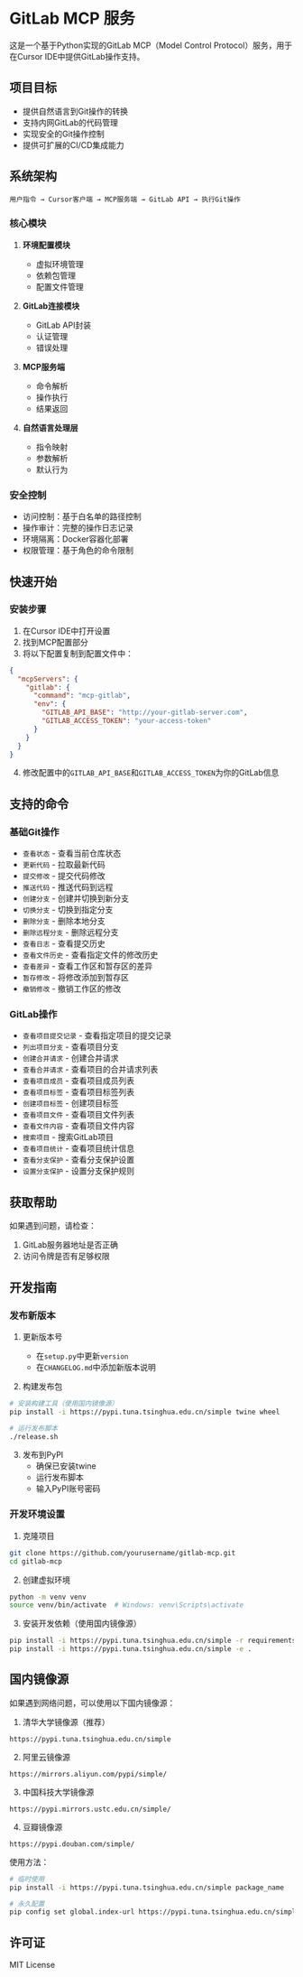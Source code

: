 # GitLab MCP 服务

这是一个基于Python实现的GitLab MCP（Model Control Protocol）服务，用于在Cursor IDE中提供GitLab操作支持。

## 项目目标

- 提供自然语言到Git操作的转换
- 支持内网GitLab的代码管理
- 实现安全的Git操作控制
- 提供可扩展的CI/CD集成能力

## 系统架构

```
用户指令 → Cursor客户端 → MCP服务端 → GitLab API → 执行Git操作
```

### 核心模块

1. **环境配置模块**
   - 虚拟环境管理
   - 依赖包管理
   - 配置文件管理

2. **GitLab连接模块**
   - GitLab API封装
   - 认证管理
   - 错误处理

3. **MCP服务端**
   - 命令解析
   - 操作执行
   - 结果返回

4. **自然语言处理层**
   - 指令映射
   - 参数解析
   - 默认行为

### 安全控制

- 访问控制：基于白名单的路径控制
- 操作审计：完整的操作日志记录
- 环境隔离：Docker容器化部署
- 权限管理：基于角色的命令限制

## 快速开始

### 安装步骤

1. 在Cursor IDE中打开设置
2. 找到MCP配置部分
3. 将以下配置复制到配置文件中：
```json
{
  "mcpServers": {
    "gitlab": {
      "command": "mcp-gitlab",
      "env": {
        "GITLAB_API_BASE": "http://your-gitlab-server.com",
        "GITLAB_ACCESS_TOKEN": "your-access-token"
      }
    }
  }
}
```

4. 修改配置中的`GITLAB_API_BASE`和`GITLAB_ACCESS_TOKEN`为你的GitLab信息

## 支持的命令

### 基础Git操作
- `查看状态` - 查看当前仓库状态
- `更新代码` - 拉取最新代码
- `提交修改` - 提交代码修改
- `推送代码` - 推送代码到远程
- `创建分支` - 创建并切换到新分支
- `切换分支` - 切换到指定分支
- `删除分支` - 删除本地分支
- `删除远程分支` - 删除远程分支
- `查看日志` - 查看提交历史
- `查看文件历史` - 查看指定文件的修改历史
- `查看差异` - 查看工作区和暂存区的差异
- `暂存修改` - 将修改添加到暂存区
- `撤销修改` - 撤销工作区的修改

### GitLab操作
- `查看项目提交记录` - 查看指定项目的提交记录
- `列出项目分支` - 查看项目分支
- `创建合并请求` - 创建合并请求
- `查看合并请求` - 查看项目的合并请求列表
- `查看项目成员` - 查看项目成员列表
- `查看项目标签` - 查看项目标签列表
- `创建项目标签` - 创建项目标签
- `查看项目文件` - 查看项目文件列表
- `查看文件内容` - 查看项目文件内容
- `搜索项目` - 搜索GitLab项目
- `查看项目统计` - 查看项目统计信息
- `查看分支保护` - 查看分支保护设置
- `设置分支保护` - 设置分支保护规则

## 获取帮助

如果遇到问题，请检查：
1. GitLab服务器地址是否正确
2. 访问令牌是否有足够权限

## 开发指南

### 发布新版本

1. 更新版本号
   - 在`setup.py`中更新`version`
   - 在`CHANGELOG.md`中添加新版本说明

2. 构建发布包
```bash
# 安装构建工具（使用国内镜像源）
pip install -i https://pypi.tuna.tsinghua.edu.cn/simple twine wheel

# 运行发布脚本
./release.sh
```

3. 发布到PyPI
   - 确保已安装twine
   - 运行发布脚本
   - 输入PyPI账号密码

### 开发环境设置

1. 克隆项目
```bash
git clone https://github.com/yourusername/gitlab-mcp.git
cd gitlab-mcp
```

2. 创建虚拟环境
```bash
python -m venv venv
source venv/bin/activate  # Windows: venv\Scripts\activate
```

3. 安装开发依赖（使用国内镜像源）
```bash
pip install -i https://pypi.tuna.tsinghua.edu.cn/simple -r requirements.txt
pip install -i https://pypi.tuna.tsinghua.edu.cn/simple -e .
```

## 国内镜像源

如果遇到网络问题，可以使用以下国内镜像源：

1. 清华大学镜像源（推荐）
```
https://pypi.tuna.tsinghua.edu.cn/simple
```

2. 阿里云镜像源
```
https://mirrors.aliyun.com/pypi/simple/
```

3. 中国科技大学镜像源
```
https://pypi.mirrors.ustc.edu.cn/simple/
```

4. 豆瓣镜像源
```
https://pypi.douban.com/simple/
```

使用方法：
```bash
# 临时使用
pip install -i https://pypi.tuna.tsinghua.edu.cn/simple package_name

# 永久配置
pip config set global.index-url https://pypi.tuna.tsinghua.edu.cn/simple
```

## 许可证

MIT License 